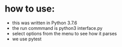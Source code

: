 
# how to use:

- this was written in Python 3.7.6
- the run commmand is python3 interface.py
- select options from the menu to see how it parses
- we use pytest